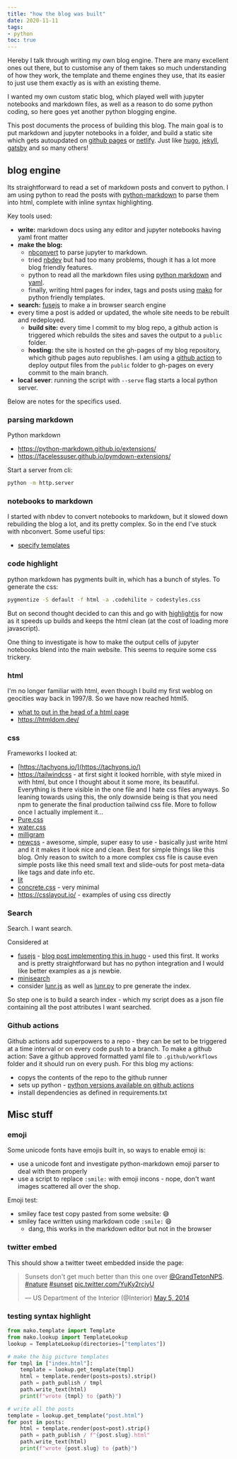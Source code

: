 ```yaml
---
title: "how the blog was built"
date: 2020-11-11
tags:
- python
toc: true
---
```


Hereby I talk through writing my own blog engine. There are many excellent ones out there, but to customise any of them takes so much understanding of how they work, the template and theme engines they use, that its easier to just use them exactly as is with an existing theme. 

I wanted my own custom static blog, which played well with jupyter notebooks and markdown files, as well as a reason to do some python coding, so here goes yet another python blogging engine.

This post documents the process of building this blog. The main goal is to put markdown and jupyter notebooks in a folder, and build a static site which gets autoupdated on [github pages](https://pages.github.com/) or [netlify](https://www.netlify.com/). Just like [hugo](https://gohugo.io/), [jekyll](https://jekyllrb.com/), [gatsby](https://www.gatsbyjs.org/) and so many others!

## blog engine

Its straightforward to read a set of markdown posts and convert to python. I am using python to read the posts with [python-markdown](https://python-markdown.github.io/) to parse them into html, complete with inline syntax highlighting.

Key tools used:

- **write:** markdown docs using any editor and jupyter notebooks having yaml front matter
- **make the blog:** 
  -  [nbconvert](https://nbconvert.readthedocs.io/en/latest/)  to parse jupyter to markdown.
    - tried [nbdev](https://github.com/fastai/nbdev) but had too many problems, though it has a lot more blog friendly features.
  - python to read all the markdown files using [python markdown](https://python-markdown.github.io/) and [yaml](https://pyyaml.org/wiki/PyYAMLDocumentation). 
  - finally, writing html pages for index, tags and posts using [mako](https://www.makotemplates.org/) for python friendly templates.
- **search:** [fusejs](https://fusejs.io/) to make a in browser search engine
- every time a post is added or updated, the whole site needs to be rebuilt and redeployed. 
  - **build site:** every time I commit to my blog repo, a github action is triggered which rebuilds the sites and saves the output to a `public` folder.
  - **hosting:** the site is hosted on the gh-pages of my blog repository, which github pages auto republishes. I am using a [github action](https://github.com/peaceiris/actions-gh-pages) to deploy output files from the `public` folder to gh-pages on every commit to the main branch.
- **local sever**: running the script with `--serve` flag starts a local python server.

Below are notes for the specifics used.

### parsing markdown

Python markdown 

- https://python-markdown.github.io/extensions/
- https://facelessuser.github.io/pymdown-extensions/

Start a server from cli:

```bash
python -m http.server
```

### notebooks to markdown

I started with nbdev to convert notebooks to markdown, but it slowed down rebuilding the blog a lot, and its pretty complex. So in the end I've stuck with nbconvert. Some useful tips:

- [specify templates](https://stackoverflow.com/questions/64127278/what-is-the-proper-way-to-specify-a-custom-template-path-for-jupyter-nbconvert-v)


### code highlight

python markdown has pygments built in, which has a bunch of styles. To generate the css:

```bash
pygmentize -S default -f html -a .codehilite > codestyles.css
```

But on second thought decided to can this and go with [highlightjs](https://highlightjs.org/) for now as it speeds up builds and keeps the html clean (at the cost of loading more javascript). 

One thing to investigate is how to make the output cells of jupyter notebooks blend into the main website. This seems to require some css trickery.

### html

I'm no longer familiar with html, even though I build my first weblog on geocities way back in 1997/8. So we have now reached html5.

- [what to put in the head of a html page](https://github.com/joshbuchea/HEAD)
- https://htmldom.dev/

### css

Frameworks I looked at:

- [https://tachyons.io/](https://tachyons.io/) 
- [https://tailwindcss](https://tailwindcss.com/) - at first sight it looked horrible, with style mixed in with html, but once I thought about it some more, its beautiful. Everything is there visible in the one file and I hate css files anyways. So leaning towards using this, the only downside being is that you need npm to generate the final production tailwind css file. More to follow once I actually implement it...
- [Pure.css](https://purecss.io/)
- [water.css](https://github.com/kognise/water.css)
- [milligram](https://milligram.io/)
- [newcss](https://newcss.net/) - awesome, simple, super easy to use - basically just write html and it it makes it look nice and clean. Best for simple things like this blog. Only reason to switch to a more complex css file is cause even simple posts like this need small text and slide-outs for post meta-data like tags and date info etc.
- [lit](https://ajusa.github.io/lit/docs/lit.html)
- [concrete.css](https://concrete.style/) - very minimal
- https://csslayout.io/ - examples of using css directly

### Search

Search. I want search. 

Considered at

- [fusejs](https://fusejs.io/) - [blog post implementing this in hugo](https://gist.github.com/cmod/5410eae147e4318164258742dd053993#staticjsfastsearchjs) - used this first. It works and is pretty straightforward but has no python integration and I would like better examples as a js newbie.
- [minisearch](https://lucaong.github.io/minisearch/)
- consider [lunr.js](https://lunrjs.com/) as well as [lunr.py](https://github.com/yeraydiazdiaz/lunr.py) to pre generate the index.

So step one is to build a search index - which my script does as a json file containing all the post attributes I want searched.

### Github actions

Github actions add superpowers to a repo - they can be set to be triggered at a time interval or on every code push to a branch. To make a github action: Save a github approved formatted yaml file to `.github/workflows` folder and it should run on every push. For this blog my actions:

- copys the contents of the repo to the github runner
- sets up python - [python versions available on github actions](https://raw.githubusercontent.com/actions/python-versions/main/versions-manifest.json)
- install dependencies as defined in requirements.txt



## Misc stuff

### emoji

Some unicode fonts have emojis built in, so ways to enable emoji is:

- use a unicode font and investigate python-markdown emoji parser to deal with them properly
- use a script to replace `:smile:` with emoji incons - nope, don't want images scattered all over the shop.

Emoji test:

- smiley face test copy pasted from some website: 😅
- smiley face written using markdown code `:smile:`​ :smile: 
  - dang, this works in the markdown editor but not in the browser

### twitter embed

This should show a twitter tweet embedded inside the page:

<blockquote class="twitter-tweet"><p lang="en" dir="ltr">Sunsets don&#39;t get much better than this one over <a href="https://twitter.com/GrandTetonNPS?ref_src=twsrc%5Etfw">@GrandTetonNPS</a>. <a href="https://twitter.com/hashtag/nature?src=hash&amp;ref_src=twsrc%5Etfw">#nature</a> <a href="https://twitter.com/hashtag/sunset?src=hash&amp;ref_src=twsrc%5Etfw">#sunset</a> <a href="http://t.co/YuKy2rcjyU">pic.twitter.com/YuKy2rcjyU</a></p>&mdash; US Department of the Interior (@Interior) <a href="https://twitter.com/Interior/status/463440424141459456?ref_src=twsrc%5Etfw">May 5, 2014</a></blockquote> <script async src="https://platform.twitter.com/widgets.js" charset="utf-8"></script>

### testing syntax highlight

```python
from mako.template import Template
from mako.lookup import TemplateLookup
lookup = TemplateLookup(directories=["templates"])

# make the big picture templates
for tmpl in ["index.html"]:
    template = lookup.get_template(tmpl)
    html = template.render(posts=posts).strip()
    path = path_publish / tmpl
    path.write_text(html)
    print(f"wrote {tmpl} to {path}")

# write all the posts
template = lookup.get_template("post.html")
for post in posts:
    html = template.render(post=post).strip()
    path = path_publish / f"{post.slug}.html"
    path.write_text(html)
    print(f"wrote {post.slug} to {path}")
```